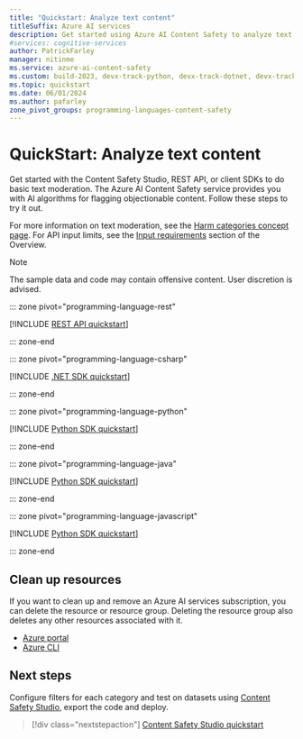 ```yaml
---
title: "Quickstart: Analyze text content"
titleSuffix: Azure AI services
description: Get started using Azure AI Content Safety to analyze text content for objectionable material.
#services: cognitive-services
author: PatrickFarley
manager: nitinme
ms.service: azure-ai-content-safety
ms.custom: build-2023, devx-track-python, devx-track-dotnet, devx-track-extended-java, devx-track-js
ms.topic: quickstart
ms.date: 06/01/2024
ms.author: pafarley
zone_pivot_groups: programming-languages-content-safety
---
```


# QuickStart: Analyze text content

Get started with the Content Safety Studio, REST API, or client SDKs to do basic text moderation. The Azure AI Content Safety service provides you with AI algorithms for flagging objectionable content. Follow these steps to try it out.

For more information on text moderation, see the [Harm categories concept page](./concepts/harm-categories.md). For API input limits, see the [Input requirements](./overview.md#input-requirements) section of the Overview. 


> [!NOTE]
> 
> The sample data and code may contain offensive content. User discretion is advised.

::: zone pivot="programming-language-rest"

[!INCLUDE [REST API quickstart](./includes/quickstarts/rest-quickstart-text.md)]

::: zone-end

::: zone pivot="programming-language-csharp"

[!INCLUDE [.NET SDK quickstart](./includes/quickstarts/csharp-quickstart-text.md)]

::: zone-end

::: zone pivot="programming-language-python"

[!INCLUDE [Python SDK quickstart](./includes/quickstarts/python-quickstart-text.md)]

::: zone-end

::: zone pivot="programming-language-java"

[!INCLUDE [Python SDK quickstart](./includes/quickstarts/java-quickstart-text.md)]

::: zone-end

::: zone pivot="programming-language-javascript"

[!INCLUDE [Python SDK quickstart](./includes/quickstarts/javascript-quickstart-text.md)]

::: zone-end



## Clean up resources

If you want to clean up and remove an Azure AI services subscription, you can delete the resource or resource group. Deleting the resource group also deletes any other resources associated with it.

- [Azure portal](../multi-service-resource.md?pivots=azportal#clean-up-resources)
- [Azure CLI](../multi-service-resource.md?pivots=azcli#clean-up-resources)

## Next steps
Configure filters for each category and test on datasets using [Content Safety Studio](studio-quickstart.md), export the code and deploy.

> [!div class="nextstepaction"]
> [Content Safety Studio quickstart](./studio-quickstart.md)

